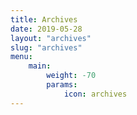```yaml
---
title: Archives
date: 2019-05-28
layout: "archives"
slug: "archives"
menu:
    main:
        weight: -70
        params: 
            icon: archives
---
```


